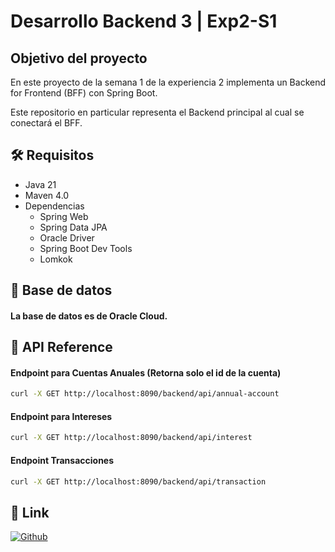 # Desarrollo Backend 3 | Exp2-S1


## Objetivo del proyecto

En este proyecto de la semana 1 de la experiencia 2 implementa un Backend for Frontend (BFF) con Spring Boot.


Este repositorio en particular representa el Backend principal al cual se conectará el BFF.


## 🛠️ Requisitos
- Java 21
- Maven 4.0
- Dependencias
  - Spring Web
  - Spring Data JPA
  - Oracle Driver
  - Spring Boot Dev Tools
  - Lomkok


## 💾 Base de datos

#### La base de datos es de Oracle Cloud.


## 📡 API Reference

#### Endpoint para Cuentas Anuales (Retorna solo el id de la cuenta)
```bash
curl -X GET http://localhost:8090/backend/api/annual-account
```

#### Endpoint para Intereses
```bash
curl -X GET http://localhost:8090/backend/api/interest
```

#### Endpoint Transacciones
```bash
curl -X GET http://localhost:8090/backend/api/transaction
```


## 🔗 Link
[![Github](https://img.shields.io/badge/github-000000?style=for-the-badge&logo=github&logoColor=white)](https://github.com/nisiara/dbe3_exp2_s1_main_backend.git)